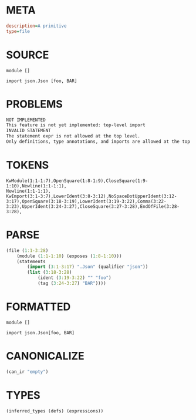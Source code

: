 # META
~~~ini
description=A primitive
type=file
~~~
# SOURCE
~~~roc
module []

import json.Json [foo, BAR]
~~~
# PROBLEMS
~~~txt
NOT IMPLEMENTED
This feature is not yet implemented: top-level import
INVALID STATEMENT
The statement expr is not allowed at the top level.
Only definitions, type annotations, and imports are allowed at the top level.
~~~
# TOKENS
~~~zig
KwModule(1:1-1:7),OpenSquare(1:8-1:9),CloseSquare(1:9-1:10),Newline(1:1-1:1),
Newline(1:1-1:1),
KwImport(3:1-3:7),LowerIdent(3:8-3:12),NoSpaceDotUpperIdent(3:12-3:17),OpenSquare(3:18-3:19),LowerIdent(3:19-3:22),Comma(3:22-3:23),UpperIdent(3:24-3:27),CloseSquare(3:27-3:28),EndOfFile(3:28-3:28),
~~~
# PARSE
~~~clojure
(file (1:1-3:28)
	(module (1:1-1:10) (exposes (1:8-1:10)))
	(statements
		(import (3:1-3:17) ".Json" (qualifier "json"))
		(list (3:18-3:28)
			(ident (3:19-3:22) "" "foo")
			(tag (3:24-3:27) "BAR"))))
~~~
# FORMATTED
~~~roc
module []

import json.Json[foo, BAR]
~~~
# CANONICALIZE
~~~clojure
(can_ir "empty")
~~~
# TYPES
~~~clojure
(inferred_types (defs) (expressions))
~~~